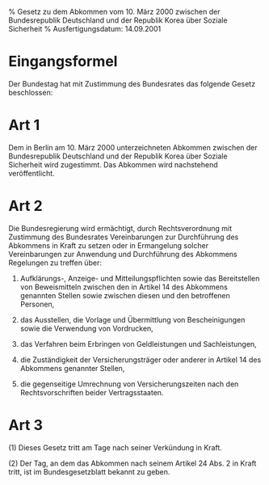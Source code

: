 % Gesetz zu dem Abkommen vom 10. März 2000 zwischen der Bundesrepublik Deutschland und der Republik Korea über Soziale Sicherheit
% Ausfertigungsdatum: 14.09.2001
 
# Eingangsformel

Der Bundestag hat mit Zustimmung des Bundesrates das folgende Gesetz beschlossen:

# Art 1

Dem in Berlin am 10. März 2000 unterzeichneten Abkommen zwischen der Bundesrepublik Deutschland und der Republik Korea über Soziale Sicherheit wird zugestimmt. Das Abkommen wird nachstehend veröffentlicht.

# Art 2

Die Bundesregierung wird ermächtigt, durch Rechtsverordnung mit Zustimmung des Bundesrates Vereinbarungen zur Durchführung des Abkommens in Kraft zu setzen oder in Ermangelung solcher Vereinbarungen zur Anwendung und Durchführung des Abkommens Regelungen zu treffen über:

1. Aufklärungs-, Anzeige- und Mitteilungspflichten sowie das Bereitstellen von Beweismitteln zwischen den in Artikel 14 des Abkommens genannten Stellen sowie zwischen diesen und den betroffenen Personen,

2. das Ausstellen, die Vorlage und Übermittlung von Bescheinigungen sowie die Verwendung von Vordrucken,

3. das Verfahren beim Erbringen von Geldleistungen und Sachleistungen,

4. die Zuständigkeit der Versicherungsträger oder anderer in Artikel 14 des Abkommens genannter Stellen,

5. die gegenseitige Umrechnung von Versicherungszeiten nach den Rechtsvorschriften beider Vertragsstaaten.

# Art 3

(1) Dieses Gesetz tritt am Tage nach seiner Verkündung in Kraft.

(2) Der Tag, an dem das Abkommen nach seinem Artikel 24 Abs. 2 in Kraft tritt, ist im Bundesgesetzblatt bekannt zu geben.

